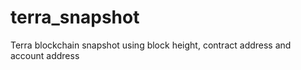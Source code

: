 # terra_snapshot
Terra blockchain snapshot using block height, contract address and account address
